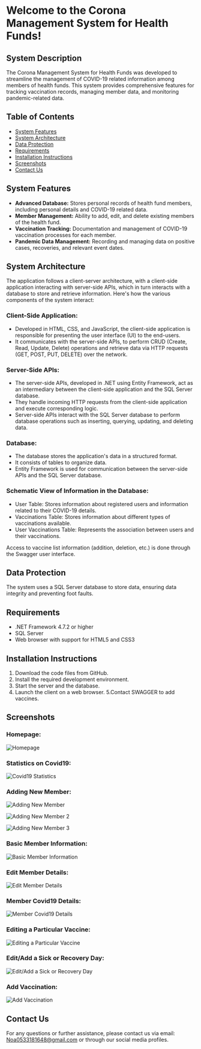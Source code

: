 # Welcome to the Corona Management System for Health Funds!

## System Description

The Corona Management System for Health Funds was developed to streamline the management of COVID-19 related information among members of health funds. This system provides comprehensive features for tracking vaccination records, managing member data, and monitoring pandemic-related data.

## Table of Contents
- [System Features](#system-features)
- [System Architecture](#system-architecture)
- [Data Protection](#data-protection)
- [Requirements](#requirements)
- [Installation Instructions](#installation-instructions)
- [Screenshots](#screenshots)
- [Contact Us](#contact-us)

## System Features

- **Advanced Database:** Stores personal records of health fund members, including personal details and COVID-19 related data.
- **Member Management:** Ability to add, edit, and delete existing members of the health fund.
- **Vaccination Tracking:** Documentation and management of COVID-19 vaccination processes for each member.
- **Pandemic Data Management:** Recording and managing data on positive cases, recoveries, and relevant event dates.

## System Architecture

The application follows a client-server architecture, with a client-side application interacting with server-side APIs, which in turn interacts with a database to store and retrieve information. Here's how the various components of the system interact:

### Client-Side Application:

- Developed in HTML, CSS, and JavaScript, the client-side application is responsible for presenting the user interface (UI) to the end-users.
- It communicates with the server-side APIs, to perform CRUD (Create, Read, Update, Delete) operations and retrieve data via HTTP requests (GET, POST, PUT, DELETE) over the network.

### Server-Side APIs:

- The server-side APIs, developed in .NET using Entity Framework, act as an intermediary between the client-side application and the SQL Server database.
- They handle incoming HTTP requests from the client-side application and execute corresponding logic.
- Server-side APIs interact with the SQL Server database to perform database operations such as inserting, querying, updating, and deleting data.

### Database:

- The database stores the application's data in a structured format.
- It consists of tables to organize data.
- Entity Framework is used for communication between the server-side APIs and the SQL Server database.

### Schematic View of Information in the Database:

-  User Table: Stores information about registered users and information related to their COVID-19 details.
- Vaccinations Table: Stores information about different types of vaccinations available.
- User Vaccinations Table: Represents the association between users and their vaccinations.

Access to vaccine list information (addition, deletion, etc.) is done through the Swagger user interface.

## Data Protection

The system uses a SQL Server database to store data, ensuring data integrity and preventing foot faults.

## Requirements

- .NET Framework 4.7.2 or higher
- SQL Server
- Web browser with support for HTML5 and CSS3

## Installation Instructions

1. Download the code files from GitHub.
2. Install the required development environment.
3. Start the server and the database.
4. Launch the client on a web browser.
5.Contact SWAGGER to add vaccines.

## Screenshots

### Homepage:
![Homepage](https://github.com/noa1020/Corona_management-system/assets/146897162/d7ace8c0-9828-4363-b9f9-ea4d2aa284b7)

### Statistics on Covid19:
![Covid19 Statistics](https://github.com/noa1020/Corona_management-system/assets/146897162/59103e20-e303-490a-b217-c9a48f660beb)

### Adding New Member:
![Adding New Member](https://github.com/noa1020/Corona_management-system/assets/146897162/c9918061-a23b-4490-9c08-fcccfe2008b5)

![Adding New Member 2](https://github.com/noa1020/Corona_management-system/assets/146897162/c2b7613b-0bcb-430c-a91f-275011e298da)

![Adding New Member 3](https://github.com/noa1020/Corona_management-system/assets/146897162/b502b154-2d4b-4fb4-a087-5850f19df218)

### Basic Member Information:
![Basic Member Information](https://github.com/noa1020/Corona_management-system/assets/146897162/914b8924-730a-4f00-ac7e-6752250882d3)

### Edit Member Details:
![Edit Member Details](https://github.com/noa1020/Corona_management-system/assets/146897162/1f419929-a014-495b-9091-1fed2e2dedd3)

### Member Covid19 Details:
![Member Covid19 Details](https://github.com/noa1020/Corona_management-system/assets/146897162/dbb27ad9-7dc6-4519-9e52-1ab9291995f0)

### Editing a Particular Vaccine:
![Editing a Particular Vaccine](https://github.com/noa1020/Corona_management-system/assets/146897162/fcfc0f1f-51b8-4f96-ab3b-68c408cac824)

### Edit/Add a Sick or Recovery Day:
![Edit/Add a Sick or Recovery Day](https://github.com/noa1020/Corona_management-system/assets/146897162/f404f8e1-37c9-4df5-b802-7a497654a9df)

### Add Vaccination:
![Add Vaccination](https://github.com/noa1020/Corona_management-system/assets/146897162/6b745e71-5c84-4a4e-824c-29d5455c9ecc)

## Contact Us

For any questions or further assistance, please contact us via email: Noa0533181648@gmail.com or through our social media profiles.
